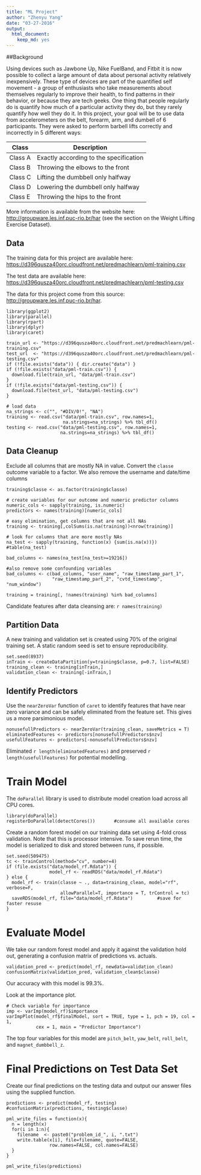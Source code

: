 ```yaml
---
title: "ML Project"
author: "Zhenyu Yang"
date: "03-27-2016"
output: 
  html_document: 
    keep_md: yes
---
```


##Background

Using devices such as Jawbone Up, Nike FuelBand, and Fitbit it is now possible to collect a large amount of data about personal activity relatively inexpensively. These type of devices are part of the quantified self movement - a group of enthusiasts who take measurements about themselves regularly to improve their health, to find patterns in their behavior, or because they are tech geeks. One thing that people regularly do is quantify how much of a particular activity they do, but they rarely quantify how well they do it. In this project, your goal will be to use data from accelerometers on the belt, forearm, arm, and dumbell of 6 participants. They were asked to perform barbell lifts correctly and incorrectly in 5 different ways:

Class | Description
------|------------
Class A | Exactly according to the specification
Class B | Throwing the elbows to the front
Class C | Lifting the dumbbell only halfway
Class D | Lowering the dumbbell only halfway
Class E | Throwing the hips to the front

More information is available from the website here: http://groupware.les.inf.puc-rio.br/har (see the section on the Weight Lifting Exercise Dataset). 

## Data

The training data for this project are available here: 
https://d396qusza40orc.cloudfront.net/predmachlearn/pml-training.csv

The test data are available here: 
https://d396qusza40orc.cloudfront.net/predmachlearn/pml-testing.csv

The data for this project come from this source: http://groupware.les.inf.puc-rio.br/har.  

```{r libraryLoad, message=FALSE, warning=FALSE}
library(ggplot2)
library(parallel)
library(rpart)
library(dplyr)
library(caret)
```

```{r retrieveData}
train_url <- "https://d396qusza40orc.cloudfront.net/predmachlearn/pml-training.csv"
test_url  <- "https://d396qusza40orc.cloudfront.net/predmachlearn/pml-testing.csv"
if (!file.exists("data")) { dir.create("data") } 
if (!file.exists("data/pml-train.csv")) {
  download.file(train_url, "data/pml-train.csv")
}
if (!file.exists("data/pml-testing.csv")) {
  download.file(test_url, "data/pml-testing.csv")
}

# load data
na_strings <- c("", "#DIV/0!", "NA")    
training <- read.csv("data/pml-train.csv", row.names=1, 
                     na.strings=na_strings) %>% tbl_df()
testing <- read.csv("data/pml-testing.csv", row.names=1, 
                    na.strings=na_strings) %>% tbl_df()
```

## Data Cleanup

Exclude all columns that are mostly NA in value. Convert the `classe` 
outcome variable to a factor. We also remove the username and date/time columns 


```{r dataCleanup}
training$classe <- as.factor(training$classe)

# create variables for our outcome and numeric predictor columns
numeric_cols <- sapply(training, is.numeric)
predictors <- names(training)[numeric_cols]

# easy elimination, get columns that are not all NAs
training <- training[,colSums(is.na(training))<nrow(training)]

# look for columns that are more mostly NAs
na_test <- sapply(training, function(x) {sum(is.na(x))})
#table(na_test)

bad_columns <- names(na_test[na_test>=19216])

#also remove some confounding variables
bad_columns <- c(bad_columns, "user_name", "raw_timestamp_part_1", 
                 "raw_timestamp_part_2", "cvtd_timestamp", "num_window")

training = training[, !names(training) %in% bad_columns]
```

Candidate features after data cleansing are: `r names(training)`

## Partition Data

A new training and validation set is created using 70% of the original 
training set. A static random seed is set to ensure reproducibility.

```{r partitionData}
set.seed(8937)
inTrain <- createDataPartition(y=training$classe, p=0.7, list=FALSE)
training_clean <- training[inTrain,]
validation_clean <- training[-inTrain,]
```

## Identify Predictors
Use the `nearZeroVar` function of `caret` to identify features that have near 
zero variance and can be safely eliminated from the feature set. This gives us 
a more parsimonious model.

```{r reducePredictors}
nonusefullPredictors <- nearZeroVar(training_clean, saveMetrics = T)
eliminatedFeatures <- predictors[nonusefullPredictors$nzv]
usefullFeatures <- predictors[-nonusefullPredictors$nzv]
```

Eliminated `r length(eliminatedFeatures)` and preserved 
`r length(usefullFeatures)` for potential modelling.

# Train Model

The `doParallel` library is used to distribute model creation load across 
all CPU cores.

```{r, setupParallel}
library(doParallel)
registerDoParallel(detectCores())       #consume all available cores
```

Create a random forest model on our training data set using 4-fold cross 
validation. Note that this is processor intensive. To save rerun time, the 
model is serialized to disk and stored between runs, if possible.

```{r, createRFmodel}
set.seed(509475)
tc <- trainControl(method="cv", number=4)
if (file.exists("data/model_rf.Rdata")) {
                model_rf <- readRDS("data/model_rf.Rdata")
} else {
  model_rf <- train(classe ~ ., data=training_clean, model="rf", verbose=F, 
                    allowParallel=T, importance = T, trControl = tc)
  saveRDS(model_rf, file="data/model_rf.Rdata")         #save for faster resuse
}
```

# Evaluate Model
We take our random forest model and apply it against the validation hold out, 
generating a confusion matrix of predictions vs. actuals.
```{r, predictValidation}
validation_pred <- predict(model_rf, newdata=validation_clean)
confusionMatrix(validation_pred, validation_clean$classe)
```

Our accuracy with this model is 99.3%.

Look at the importance plot.
```{r, importancePlot}
# Check variable for importance
imp <- varImp(model_rf)$importance
varImpPlot(model_rf$finalModel, sort = TRUE, type = 1, pch = 19, col = 1, 
           cex = 1, main = "Predictor Importance")
```

The top four variables for this model are `pitch_belt`, `yaw_belt`, `roll_belt`, and `magnet_dumbbell_z`.

# Final Predictions on Test Data Set
Create our final predictions on the testing data and 
output our answer files using the supplied function.

```{r, predictFinal}
predictions <- predict(model_rf, testing)
#confusionMatrix(predictions, testing$classe)

pml_write_files = function(x){
  n = length(x)
  for(i in 1:n){
    filename  <- paste0("problem_id_", i, ".txt")
    write.table(x[i], file=filename, quote=FALSE, 
                row.names=FALSE, col.names=FALSE)
  }
}

pml_write_files(predictions)
```
